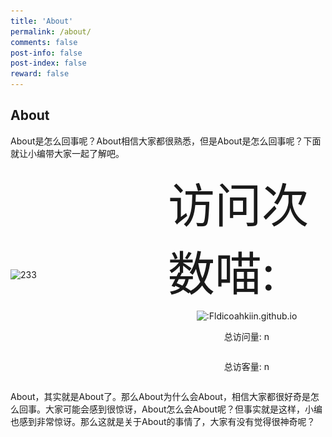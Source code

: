 ```yaml
---
title: 'About'
permalink: /about/
comments: false
post-info: false
post-index: false
reward: false
---
```

## About

About是怎么回事呢？About相信大家都很熟悉，但是About是怎么回事呢？下面就让小编带大家一起了解吧。

<!-- more -->

[//]: ![233](img/106956805_p0.png)

<!-- markdownlint-disable MD033 -->
<script async src="//githubcdn.qiushaocloud.top/gh/qiushaocloud/site-counter@master/dist/qiushaocloud_site_counter.min.js"></script>
<style>
  .container {
    display: flex;
    align-items: center;
  }

  .image {
    flex: 1;
    max-width: 384px;
    max-height: 576px;
  }

  .code-tail-container {
    flex: 1;
    display: flex;
    flex-direction: column;
    justify-content: center;
    align-items: center;
  }

  .code {
    margin-bottom: 10px;
    font-size: 75px;
  }

  .tail {
    transform: scale(1);
  }
</style>

<div class="container">
  <div class="image">
    <img src="https://pixiv.cat/106956805.jpg" alt="233" width="384" height="576">
  </div>

  <div class="code-tail-container">
    <div class="code">
      访问次数喵:</br>
    </div>
    <div class="tail">
      <img src="https://counter.likepoems.com/get/@:Fldicoahkiin.github.io" alt=":Fldicoahkiin.github.io" />
    </div>
    <p>总访问量: <span id="qiushaocloud_sitecounter_value_site_pv">n</span></p>
    <p>总访客量: <span id="qiushaocloud_sitecounter_value_site_uv">n</span></p>
  </div>
</div>

About，其实就是About了。那么About为什么会About，相信大家都很好奇是怎么回事。大家可能会感到很惊讶，About怎么会About呢？但事实就是这样，小编也感到非常惊讶。那么这就是关于About的事情了，大家有没有觉得很神奇呢？
